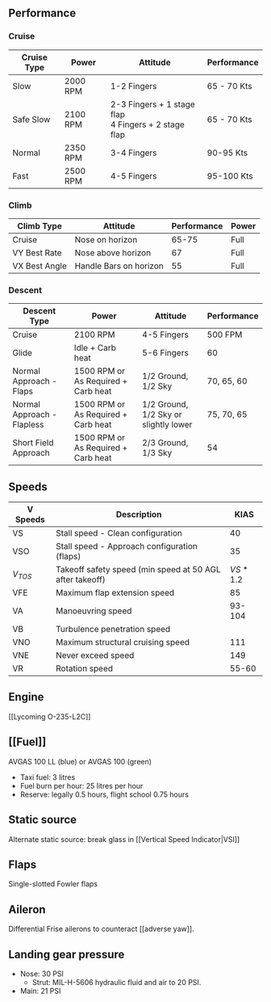 ## Performance
### Cruise

| Cruise Type | Power    | Attitude                                               | Performance |
| ----------- | -------- | ------------------------------------------------------ | ----------- |
| Slow        | 2000 RPM | 1-2 Fingers                                            | 65 - 70 Kts |
| Safe Slow   | 2100 RPM | 2-3 Fingers + 1 stage flap<br>4 Fingers + 2 stage flap | 65 - 70 Kts |
| Normal      | 2350 RPM | 3-4 Fingers                                            | 90-95 Kts   |
| Fast        | 2500 RPM | 4-5 Fingers                                            | 95-100 Kts  |
### Climb

| Climb Type    | Attitude               | Performance | Power |
| ------------- | ---------------------- | ----------- | ----- |
| Cruise        | Nose on horizon        | 65-75       | Full  |
| VY Best Rate  | Nose above horizon     | 67          | Full  |
| VX Best Angle | Handle Bars on horizon | 55          | Full  |
### Descent

| Descent Type               | Power                               | Attitude                                  | Performance |
| -------------------------- | ----------------------------------- | ----------------------------------------- | ----------- |
| Cruise                     | 2100 RPM                            | 4-5 Fingers                               | 500 FPM     |
| Glide                      | Idle + Carb heat                    | 5-6 Fingers                               | 60          |
| Normal Approach - Flaps    | 1500 RPM or As Required + Carb heat | $1/2$ Ground, $1/2$ Sky                   | 70, 65, 60  |
| Normal Approach - Flapless | 1500 RPM or As Required + Carb heat | $1/2$ Ground, $1/2$ Sky or slightly lower | 75, 70, 65  |
| Short Field Approach       | 1500 RPM or As Required + Carb heat | $2/3$ Ground, $1/3$ Sky                   | 54          |
## Speeds

| V Speeds  | Description                                              | KIAS     |
| --------- | -------------------------------------------------------- | -------- |
| VS        | Stall speed - Clean configuration                        | 40       |
| VSO       | Stall speed - Approach configuration (flaps)             | 35       |
| $V_{TOS}$ | Takeoff safety speed (min speed at 50 AGL after takeoff) | $VS*1.2$ |
| VFE       | Maximum flap extension speed                             | 85       |
| VA        | Manoeuvring speed                                        | 93-104   |
| VB        | Turbulence penetration speed                             |          |
| VNO       | Maximum structural cruising speed                        | 111      |
| VNE       | Never exceed speed                                       | 149      |
| VR        | Rotation speed                                           | 55-60    |

## Engine
[[Lycoming O-235-L2C]]

## [[Fuel]]
AVGAS 100 LL (blue) or AVGAS 100 (green)

- Taxi fuel: 3 litres
- Fuel burn per hour: 25 litres per hour
- Reserve: legally 0.5 hours, flight school 0.75 hours

## Static source
Alternate static source: break glass in [[Vertical Speed Indicator|VSI]]

## Flaps
Single-slotted Fowler flaps

## Aileron
Differential Frise ailerons to counteract [[adverse yaw]].

## Landing gear pressure
- Nose: 30 PSI
	- Strut: MIL-H-5606 hydraulic fluid and air to 20 PSI.
- Main: 21 PSI
